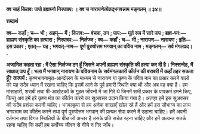 **क्व चाहं कितव: पापो ब्रह्मघ्नो निरपत्रप: ।** **क्व च नारायणेत्येतद्भगवन्नाम मङ्गलम् ॥ ३४॥** 

**शब्दार्थ** 

**क्व—** **कहाँ** **; च—** **भी** **; अहम्—** **मैं** **; कितव:—** **वंचक, ठग** **; पाप:—** **मूर्त रूप में सारे पाप** **; ब्रह्म-घ्न:—** **ब्राह्मण संस्कृति का** **हत्यारा** **; निरपत्रप:—** **निर्लज्ज** **; क्व—** **कहाँ** **; च—** **भी** **; नारायण—** **नारायण** **; इति—** **इस प्रकार** **; एतत्—** **यह** **; भगवत्-नाम—** **पूर्ण पुरुषोत्तम भगवान् का पवित्र नाम** **; मङ्गलम्—** **सर्व मंगलप्रद।** **.** 

**अजामिल कहता रहा : मैं ऐसा निर्लज्ज ठग हूँ जिसने अपनी ब्राह्मण संस्कृति की हत्या** **कर दी है। निस्सन्देह, मैं साक्षात् पाप हूँ। भला मैं भगवान् नारायण के पवित्रनाम के** **सर्वमंगलकारी कीर्तन की बराबरी में कहाँ ठहर सकता हूँ?** **तात्पर्य :** कृष्णभावनामृत-आन्दोलन के माध्यम से नारायण या कृष्ण के पवित्र नाम का प्रसार करने वालों को यह सदैव ध्यान में रखना चाहिए कि इसमें आने के पूर्व हमारी स्थिति क्या थी और अब वह क्या है। हम मांसाहारी, शराबी तथा षी-आखेटकों के गॢहत जीवनों में जा गिरे थे जिनमें सभी प्रकार के पापकर्म हमने किए, किन्तु अब हमें हरे कृष्ण मंत्र का कीर्तन करने का सुअवसर प्रदान किया गया है। अतएव हमें इस सुअवसर की सदैव प्रशंसा करनी चाहिए। भगवत्कृपा से हम अनेक शाखाएँ खोल रहे हैं और हमें इस सौभाग्य का लाभ भगवन्नाम का कीर्तन करने तथा पूर्ण पुरुषोत्तम भगवान् की प्रत्यक्ष सेवा करने में उठाना चाहिए। हमें अपनी वर्तमान तथा विगत स्थितियों के बीच जो अन्तर है उसके प्रति सचेत रहना चाहिए और हमें अत्यन्त सतर्क रहना चाहिए कि कहीं हम सर्वोच्च जीवन से नीचे न गिर जाँय।  